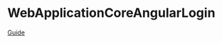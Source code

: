 # WebApplicationCoreAngularLogin


[Guide](https://www.djamware.com/post/5cc6624980aca754f7a9d1f3/asp-net-core-sql-server-and-angular-7-web-app-authentication)
